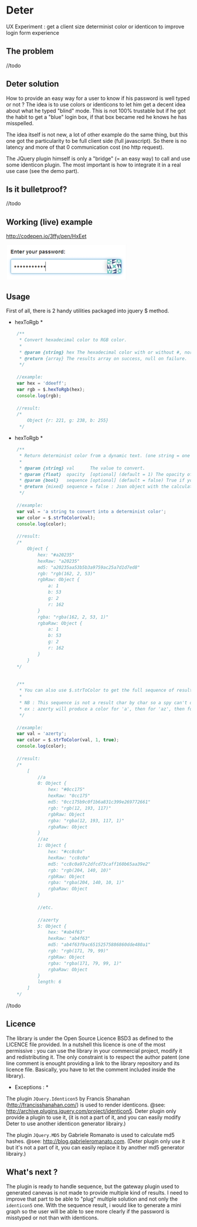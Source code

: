 Deter
=====

UX Experiment : get a client size determinist color or identicon to improve login form experience

The problem
-----------
//todo

Deter solution
--------------
How to provide an easy way for a user to know if his password is well typed or not ? The idea is to use colors or identicons to let him get a decent idea about what he typed "blind" mode. This is not 100% trustable but if he got the habit to get a "blue" login box, if that box became red he knows he has misspelled.

The idea itself is not new, a lot of other example do the same thing, but this one got the particularity to be full client side (full javascript). So there is no latency and more of that 0 communication cost (no http request).

The JQuery plugin himself is only a "bridge" (= an easy way) to call and use some identicon plugin. The most important is how to integrate it in a real use case (see the demo part).

Is it bulletproof?
------------------
//todo

Working (live) example
----------------------

<http://codepen.io/3ffy/pen/HxEet>

[![A screenshot of Deter in action](https://raw.githubusercontent.com/3ffy/deter/master/demo/screenshot.jpg)](http://codepen.io/3ffy/pen/HxEet)

Usage
-----

First of all, there is 2 handy utilities packaged into jquery $ method. 

* hexToRgb *

```javascript
    /**
     * Convert hexadecimal color to RGB color.
     *
     * @param {string} hex The hexadecimal color with or without #, normal (#ddeeff) or combined (#def) format.
     * @return {array} The results array on success, null on failure.
     */
    
    //example:
    var hex = 'ddeeff';
    var rgb = $.hexToRgb(hex);
    console.log(rgb);

    //result:    
    /*
        Object {r: 221, g: 238, b: 255} 
     */
```

* hexToRgb *

```javascript
    /**
     * Return determinist color from a dynamic text. (one string = one color, always the same one).
     *
     * @param {string} val      The value to convert.
     * @param {float}  opacity  [optional] (default = 1) The opacity of the color wished. Only relevant with rgba results.
     * @param {bool}   sequence [optional] (default = false) True if you want to get a full sequence of all the md5 letter by letter, false for just the final result.
     * @return {mixed} sequence = false : Json object with the calculated determinist values : {md5, hexRaw, hex, rgbRaw, rgb, rgbaRaw, rgba}, sequence = true : an array of the json objects sequence.
     */
    
    //example:
    var val = 'a string to convert into a determinist color';
    var color = $.strToColor(val);
    console.log(color);

    //result:    
    /*
        Object {
            hex: "#a20235"
            hexRaw: "a20235"
            md5: "a20235aa53b5b3a9759ac25a7d1d7ed8"
            rgb: "rgb(162, 2, 53)"
            rgbRaw: Object {
                a: 1
                b: 53
                g: 2
                r: 162
            }
            rgba: "rgba(162, 2, 53, 1)"
            rgbaRaw: Object {
                a: 1
                b: 53
                g: 2
                r: 162
            }
        }
    */
```

```javascript

    /**
     * You can also use $.strToColor to get the full sequence of result.
     *
     * NB : This sequence is not a result char by char so a spy can't detect what the user as typed !
     * ex : azerty will produce a color for 'a', then for 'az', then for 'aze', etc. until color for 'azerty'.
     */
    
    //example:
    var val = 'azerty';
    var color = $.strToColor(val, 1, true);
    console.log(color);

    //result:    
    /*
        [
            //a
            0: Object {
                hex: "#0cc175"
                hexRaw: "0cc175"
                md5: "0cc175b9c0f1b6a831c399e269772661"
                rgb: "rgb(12, 193, 117)"
                rgbRaw: Object
                rgba: "rgba(12, 193, 117, 1)"
                rgbaRaw: Object
            }
            //az
            1: Object {
                hex: "#cc8c0a"
                hexRaw: "cc8c0a"
                md5: "cc8c0a97c2dfcd73caff160b65aa39e2"
                rgb: "rgb(204, 140, 10)"
                rgbRaw: Object
                rgba: "rgba(204, 140, 10, 1)"
                rgbaRaw: Object
            }
            
            //etc.

            //azerty
            5: Object {
                hex: "#ab4f63"
                hexRaw: "ab4f63"
                md5: "ab4f63f9ac65152575886860dde480a1"
                rgb: "rgb(171, 79, 99)"
                rgbRaw: Object
                rgba: "rgba(171, 79, 99, 1)"
                rgbaRaw: Object
            }
            length: 6
        ]
    */
```

//todo

Licence
-------

The library is under the Open Source Licence BSD3 as defined to the LICENCE file provided. In a nutshell this licence is one of the most permissive : you can use the library in your commercial project, modify it and redistributing it. The only constraint is to respect the author patent (one line comment is enought providing a link to the library repository and its licence file. Basically, you have to let the comment included inside the library).

* Exceptions : * 

The plugin `JQuery.Identicon5` by Francis Shanahan (http://francisshanahan.com/) is used to render identicons.
@see: <http://archive.plugins.jquery.com/project/identicon5>. 
Deter plugin only provide a plugin to use it,
(it is not a part of it, and you can easily modify Deter to use another identicon generator librairy.)
 
The plugin `JQuery.MD5` by Gabriele Romanato is used to calculate md5 hashes.
@see: <http://blog.gabrieleromanato.com>. 
(Deter plugin only use it but it's not a part of it, you can easily replace it by another md5 generator librairy.)

What's next ?
-------------
The plugin is ready to handle sequence, but the gateway plugin used to generated canevas is not made to provide multiple kind of results. I need to improve that part to be able to "plug" multiple solution and not only the `identicon5` one. With the sequence result, i would like to generate a mini graph so the user will be able to see more clearly if the password is misstyped or not than with identicons.